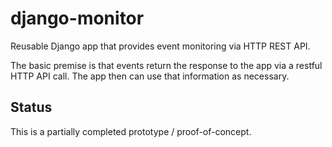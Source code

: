 django-monitor
==============

Reusable Django app that provides event monitoring via HTTP REST API.

The basic premise is that events return the response to the app via a restful HTTP API call. The app then can use that
information as necessary.

## Status

This is a partially completed prototype / proof-of-concept. 